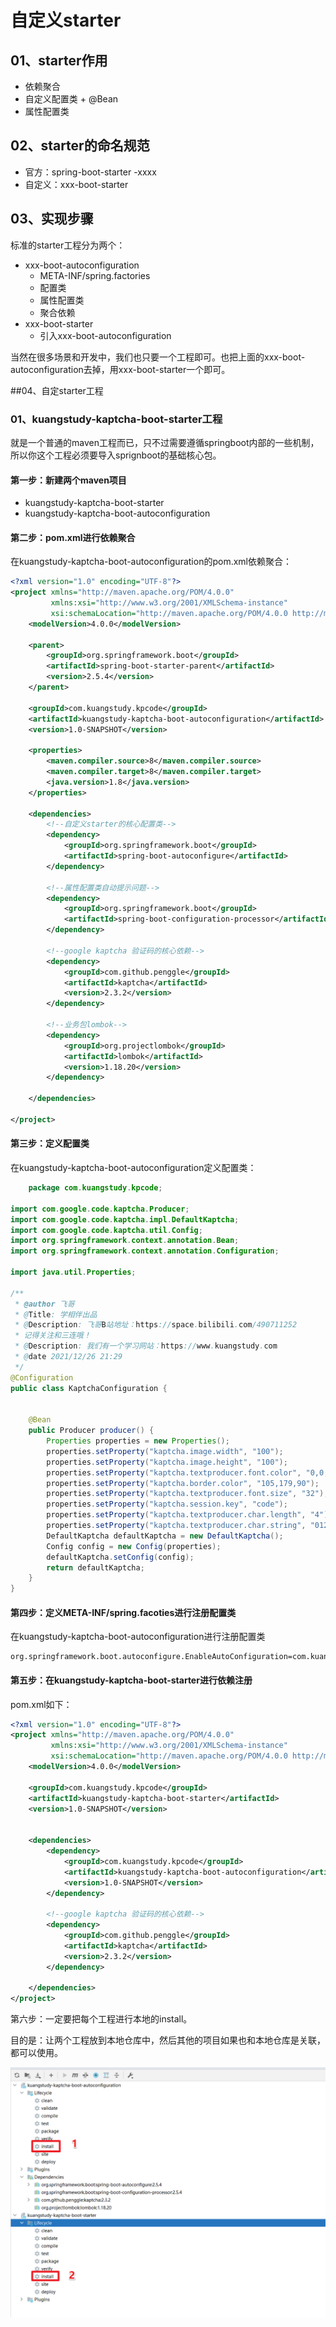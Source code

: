  # 自定义starter



## 01、starter作用

- 依赖聚合
- 自定义配置类 + @Bean
- 属性配置类

## 02、starter的命名规范

- 官方：spring-boot-starter -xxxx
- 自定义：xxx-boot-starter

## 03、实现步骤

标准的starter工程分为两个：

- xxx-boot-autoconfiguration
  - META-INF/spring.factories
  - 配置类
  - 属性配置类
  - 聚合依赖
- xxx-boot-starter
  - 引入xxx-boot-autoconfiguration

当然在很多场景和开发中，我们也只要一个工程即可。也把上面的xxx-boot-autoconfiguration去掉，用xxx-boot-starter一个即可。



##04、自定starter工程

### 01、kuangstudy-kaptcha-boot-starter工程

就是一个普通的maven工程而已，只不过需要遵循springboot内部的一些机制，所以你这个工程必须要导入sprignboot的基础核心包。

#### 第一步：新建两个maven项目

- kuangstudy-kaptcha-boot-starter 
- kuangstudy-kaptcha-boot-autoconfiguration

#### 第二步：pom.xml进行依赖聚合

在kuangstudy-kaptcha-boot-autoconfiguration的pom.xml依赖聚合：

```xml
<?xml version="1.0" encoding="UTF-8"?>
<project xmlns="http://maven.apache.org/POM/4.0.0"
         xmlns:xsi="http://www.w3.org/2001/XMLSchema-instance"
         xsi:schemaLocation="http://maven.apache.org/POM/4.0.0 http://maven.apache.org/xsd/maven-4.0.0.xsd">
    <modelVersion>4.0.0</modelVersion>

    <parent>
        <groupId>org.springframework.boot</groupId>
        <artifactId>spring-boot-starter-parent</artifactId>
        <version>2.5.4</version>
    </parent>

    <groupId>com.kuangstudy.kpcode</groupId>
    <artifactId>kuangstudy-kaptcha-boot-autoconfiguration</artifactId>
    <version>1.0-SNAPSHOT</version>

    <properties>
        <maven.compiler.source>8</maven.compiler.source>
        <maven.compiler.target>8</maven.compiler.target>
        <java.version>1.8</java.version>
    </properties>

    <dependencies>
        <!--自定义starter的核心配置类-->
        <dependency>
            <groupId>org.springframework.boot</groupId>
            <artifactId>spring-boot-autoconfigure</artifactId>
        </dependency>

        <!--属性配置类自动提示问题-->
        <dependency>
            <groupId>org.springframework.boot</groupId>
            <artifactId>spring-boot-configuration-processor</artifactId>
        </dependency>

        <!--google kaptcha 验证码的核心依赖-->
        <dependency>
            <groupId>com.github.penggle</groupId>
            <artifactId>kaptcha</artifactId>
            <version>2.3.2</version>
        </dependency>

        <!--业务包lombok-->
        <dependency>
            <groupId>org.projectlombok</groupId>
            <artifactId>lombok</artifactId>
            <version>1.18.20</version>
        </dependency>

    </dependencies>

</project>
```

#### 第三步：定义配置类

在kuangstudy-kaptcha-boot-autoconfiguration定义配置类：

```java
	package com.kuangstudy.kpcode;

import com.google.code.kaptcha.Producer;
import com.google.code.kaptcha.impl.DefaultKaptcha;
import com.google.code.kaptcha.util.Config;
import org.springframework.context.annotation.Bean;
import org.springframework.context.annotation.Configuration;

import java.util.Properties;

/**
 * @author 飞哥
 * @Title: 学相伴出品
 * @Description: 飞哥B站地址：https://space.bilibili.com/490711252
 * 记得关注和三连哦！
 * @Description: 我们有一个学习网站：https://www.kuangstudy.com
 * @date 2021/12/26 21:29
 */
@Configuration
public class KaptchaConfiguration {


    @Bean
    public Producer producer() {
        Properties properties = new Properties();
        properties.setProperty("kaptcha.image.width", "100");
        properties.setProperty("kaptcha.image.height", "100");
        properties.setProperty("kaptcha.textproducer.font.color", "0,0,0");
        properties.setProperty("kaptcha.border.color", "105,179,90");
        properties.setProperty("kaptcha.textproducer.font.size", "32");
        properties.setProperty("kaptcha.session.key", "code");
        properties.setProperty("kaptcha.textproducer.char.length", "4");
        properties.setProperty("kaptcha.textproducer.char.string", "0123456789ABCEFGHIJKLMNOPQRSTUVWXYZ");
        DefaultKaptcha defaultKaptcha = new DefaultKaptcha();
        Config config = new Config(properties);
        defaultKaptcha.setConfig(config);
        return defaultKaptcha;
    }
}

```

#### 第四步：定义META-INF/spring.facoties进行注册配置类

在kuangstudy-kaptcha-boot-autoconfiguration进行注册配置类



```properties
org.springframework.boot.autoconfigure.EnableAutoConfiguration=com.kuangstudy.kpcode.KaptchaConfiguration
```

#### 第五步：在kuangstudy-kaptcha-boot-starter进行依赖注册

pom.xml如下：

```xml
<?xml version="1.0" encoding="UTF-8"?>
<project xmlns="http://maven.apache.org/POM/4.0.0"
         xmlns:xsi="http://www.w3.org/2001/XMLSchema-instance"
         xsi:schemaLocation="http://maven.apache.org/POM/4.0.0 http://maven.apache.org/xsd/maven-4.0.0.xsd">
    <modelVersion>4.0.0</modelVersion>

    <groupId>com.kuangstudy.kpcode</groupId>
    <artifactId>kuangstudy-kaptcha-boot-starter</artifactId>
    <version>1.0-SNAPSHOT</version>


    <dependencies>
        <dependency>
            <groupId>com.kuangstudy.kpcode</groupId>
            <artifactId>kuangstudy-kaptcha-boot-autoconfiguration</artifactId>
            <version>1.0-SNAPSHOT</version>
        </dependency>

        <!--google kaptcha 验证码的核心依赖-->
        <dependency>
            <groupId>com.github.penggle</groupId>
            <artifactId>kaptcha</artifactId>
            <version>2.3.2</version>
        </dependency>

    </dependencies>
</project>
```



第六步：一定要把每个工程进行本地的install。

目的是：让两个工程放到本地仓库中，然后其他的项目如果也和本地仓库是关联，都可以使用。

![image-20211226213712563](%E8%87%AA%E5%AE%9A%E4%B9%89starter.assets/image-20211226213712563.png)








